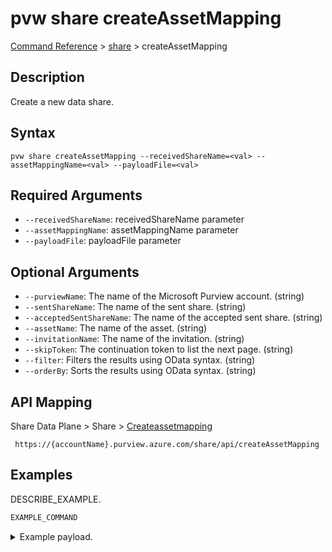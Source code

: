 # pvw share createAssetMapping
[Command Reference](../../../README.md#command-reference) > [share](./main.md) > createAssetMapping

## Description
Create a new data share.

## Syntax
```
pvw share createAssetMapping --receivedShareName=<val> --assetMappingName=<val> --payloadFile=<val>
```

## Required Arguments
- `--receivedShareName`: receivedShareName parameter
- `--assetMappingName`: assetMappingName parameter
- `--payloadFile`: payloadFile parameter

## Optional Arguments
- `--purviewName`: The name of the Microsoft Purview account. (string)
- `--sentShareName`: The name of the sent share. (string)
- `--acceptedSentShareName`: The name of the accepted sent share. (string)
- `--assetName`: The name of the asset. (string)
- `--invitationName`: The name of the invitation. (string)
- `--skipToken`: The continuation token to list the next page. (string)
- `--filter`: Filters the results using OData syntax. (string)
- `--orderBy`: Sorts the results using OData syntax. (string)

## API Mapping
Share Data Plane > Share > [Createassetmapping]()
```
 https://{accountName}.purview.azure.com/share/api/createAssetMapping
```

## Examples
DESCRIBE_EXAMPLE.
```powershell
EXAMPLE_COMMAND
```
<details><summary>Example payload.</summary>
<p>

```json
PASTE_JSON_HERE
```
</p>
</details>